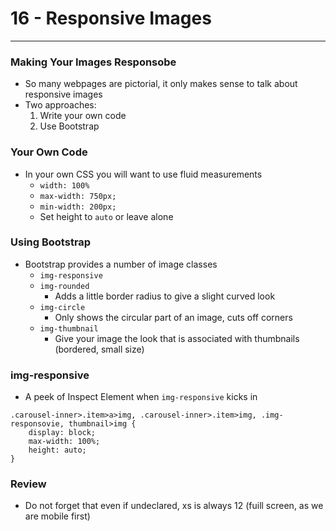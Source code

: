 # 16 - Responsive Images

---

### Making Your Images Responsobe
- So many webpages are pictorial, it only makes sense to talk about responsive images
- Two approaches:
    1. Write your own code
    2. Use Bootstrap

### Your Own Code
- In your own CSS you will want to use fluid measurements
    - `width: 100%`
    - `max-width: 750px;`
    - `min-width: 200px;`
    - Set height to `auto` or leave alone

### Using Bootstrap
- Bootstrap provides a number of image classes
    - `img-responsive`
    - `img-rounded`
        - Adds a little border radius to give a slight curved look
    - `img-circle`
        - Only shows the circular part of an image, cuts off corners
    - `img-thumbnail`
        - Give your image the look that is associated with thumbnails (bordered, small size)

### img-responsive
- A peek of Inspect Element when `img-responsive` kicks in
```
.carousel-inner>.item>a>img, .carousel-inner>.item>img, .img-responsovie, thumbnail>img {
    display: block;
    max-width: 100%;
    height: auto;
}
```

### Review
- Do not forget that even if undeclared, xs is always 12 (fuill screen, as we are mobile first)